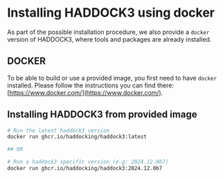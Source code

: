 # Installing HADDOCK3 using docker

As part of the possible installation procedure, we also provide a `docker` version of HADDOCK3, where tools and packages are already installed.

## DOCKER

To be able to build or use a provided image, you first need to have `docker` installed.
Please follow the instructions you can find there: [https://www.docker.com/](https://www.docker.com/).


## Installing HADDOCK3 from provided image

```bash
# Run the latest haddock3 version
docker run ghcr.io/haddocking/haddock3:latest

## OR

# Run a haddock3 specific version (e.g: 2024.12.0b7)
docker run ghcr.io/haddocking/haddock3:2024.12.0b7
```
